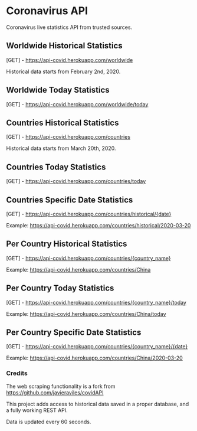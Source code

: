# Coronavirus API
Coronavirus live statistics API from trusted sources.

## Worldwide Historical Statistics 
[GET] - https://api-covid.herokuapp.com/worldwide

Historical data starts from February 2nd, 2020.

## Worldwide Today Statistics 
[GET] - https://api-covid.herokuapp.com/worldwide/today

## Countries Historical Statistics
[GET] - https://api-covid.herokuapp.com/countries

Historical data starts from March 20th, 2020.

## Countries Today Statistics
[GET] - https://api-covid.herokuapp.com/countries/today

## Countries Specific Date Statistics
[GET] - https://api-covid.herokuapp.com/countries/historical/{date}

Example: https://api-covid.herokuapp.com/countries/historical/2020-03-20

## Per Country Historical Statistics
[GET] - https://api-covid.herokuapp.com/countries/{country_name}

Example: https://api-covid.herokuapp.com/countries/China

## Per Country Today Statistics
[GET] - https://api-covid.herokuapp.com/countries/{country_name}/today

Example: https://api-covid.herokuapp.com/countries/China/today

## Per Country Specific Date Statistics
[GET] - https://api-covid.herokuapp.com/countries/{country_name}/{date}

Example: https://api-covid.herokuapp.com/countries/China/2020-03-20

### Credits
The web scraping functionality is a fork from https://github.com/javieraviles/covidAPI

This project adds access to historical data saved in a proper database, and a fully working REST API.

Data is updated every 60 seconds.
